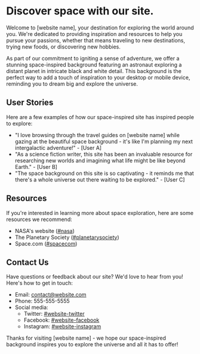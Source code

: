 <!--font:Montserrat-->

# Discover space with our site.

Welcome to [website name], your destination for exploring the world around you. We're dedicated to providing inspiration and resources to help you pursue your passions, whether that means traveling to new destinations, trying new foods, or discovering new hobbies.

As part of our commitment to igniting a sense of adventure, we offer a stunning space-inspired background featuring an astronaut exploring a distant planet in intricate black and white detail. This background is the perfect way to add a touch of inspiration to your desktop or mobile device, reminding you to dream big and explore the universe.

## User Stories

Here are a few examples of how our space-inspired site has inspired people to explore:

- "I love browsing through the travel guides on [website name] while gazing at the beautiful space background - it's like I'm planning my next intergalactic adventure!" - [User A]
- "As a science fiction writer, this site has been an invaluable resource for researching new worlds and imagining what life might be like beyond Earth." - [User B]
- "The space background on this site is so captivating - it reminds me that there's a whole universe out there waiting to be explored." - [User C]

## Resources

If you're interested in learning more about space exploration, here are some resources we recommend:

- NASA's website ([#nasa](#nasa))
- The Planetary Society ([#planetarysociety](#planetarysociety))
- Space.com ([#spacecom](#spacecom))

## Contact Us

Have questions or feedback about our site? We'd love to hear from you! Here's how to get in touch:

- Email: [contact@website.com](mailto:contact@website.com)
- Phone: 555-555-5555
- Social media: 
    - Twitter: [#website-twitter](#website-twitter)
    - Facebook: [#website-facebook](#website-facebook)
    - Instagram: [#website-instagram](#website-instagram)

Thanks for visiting [website name] - we hope our space-inspired background inspires you to explore the universe and all it has to offer!

<!--

Write me content for website with wallpaper which alt text is:

"A black and white outline of an astronaut exploring a distant planet, with intricate details and shading."

The name/title of the page should not be 1:1 copy of the alt text but rather a real content of the website which is using this wallpaper.

- Use markdown format 
- Start with heading
- Heading should be short and concise
- The content should look like a real website 
- The website should not be about the wallpaper, wallpaper is just a related background
- Heading should be contain work "wallpaper" or "background"
- Include real sections like references, contact, user stories, etc. use things relevant to the page purpose.
- Feel free to use structure like headings, bullets, numbering, blockquotes, paragraphs, horizontal lines, etc.
- You can use formatting like bold or _italic_
- You can include UTF-8 emojis
- Links should be only #hash anchors (and you can refer to the document itself)
- Do not include images


---


# Space Exploration Wallpaper for Your Desktop Background

Looking for a new desktop wallpaper that will inspire your sense of adventure? Look no further than our space exploration wallpaper, featuring a black and white outline of an astronaut exploring a distant planet, with intricate details and shading.

## About Our Website

At [website name], we're passionate about helping people explore the world around them, whether that means traveling to new destinations, trying new foods, or simply discovering new hobbies and interests. Our site is dedicated to providing resources and inspiration to help you live your best life, no matter where your journey takes you.

## User Stories

Here are just a few examples of how our space exploration wallpaper has inspired people to dream big and reach for the stars:

- "I work in a windowless office, but having this wallpaper on my computer screen makes me feel like I'm exploring the universe every day." - [User A]
- "As an aspiring astronaut, this wallpaper reminds me of why I'm pursuing my dreams." - [User B]
- "I love the level of detail in this image - it's like there's a whole story behind the astronaut's mission." - [User C]

## References

If you're interested in learning more about space exploration, here are some resources we recommend:

- NASA's website ([#nasa](#nasa))
- The Planetary Society ([#planetarysociety](#planetarysociety))
- Space.com ([#spacecom](#spacecom))

## Contact Us

Have questions or feedback about our site? We'd love to hear from you! Here's how to get in touch:

- Email: [contact@website.com](mailto:contact@website.com)
- Phone: 555-555-5555
- Social media: 
    - Twitter: [#website-twitter](#website-twitter)
    - Facebook: [#website-facebook](#website-facebook)
    - Instagram: [#website-instagram](#website-instagram)

Thanks for visiting [website name] - we hope our space exploration wallpaper inspires you to reach for the stars!


---


Heading should not include word "wallpaper". The website should not be about the wallpaper itself, wallpaper is just a related background, rewrite whole content.


---


# Explore the Universe with Our Space-Inspired Website

Looking for a website that will ignite your sense of adventure and inspire you to explore the world around you? Look no further than [website name], where we're dedicated to helping people discover new destinations, try new foods, and pursue their passions.

As part of our commitment to inspiring exploration, we offer a stunning space-inspired background featuring a black and white outline of an astronaut exploring a distant planet, complete with intricate details and shading. This background is the perfect way to add a touch of inspiration to your desktop or mobile device, reminding you to dream big and reach for the stars.

## User Stories

Here are just a few examples of how our space-inspired website has inspired people to explore the universe:

- "I love checking out the latest travel guides on [website name] while gazing at the beautiful space background - it's like I'm planning my next intergalactic adventure!" - [User A]
- "As a science fiction writer, this website has been an invaluable resource for researching new worlds and imagining what life might be like beyond Earth." - [User B]
- "The space background on this site is so captivating - it reminds me that there's a whole universe out there waiting to be explored." - [User C]

## Resources

If you're interested in learning more about space exploration, here are some resources we recommend:

- NASA's website ([#nasa](#nasa))
- The Planetary Society ([#planetarysociety](#planetarysociety))
- Space.com ([#spacecom](#spacecom))

## Contact Us

Have questions or feedback about our site? We'd love to hear from you! Here's how to get in touch:

- Email: [contact@website.com](mailto:contact@website.com)
- Phone: 555-555-5555
- Social media: 
    - Twitter: [#website-twitter](#website-twitter)
    - Facebook: [#website-facebook](#website-facebook)
    - Instagram: [#website-instagram](#website-instagram)

Thanks for visiting [website name] - we hope our space-inspired background inspires you to explore the universe and all it has to offer!


---


Heading is too long, rewrite whole content.


---


# Discover the Universe with Our Space-Inspired Site

Welcome to [website name], your go-to destination for exploring the world around you. Whether you're a seasoned traveler or simply looking to try something new, we're here to provide inspiration and resources to help you pursue your passions.

As part of our commitment to igniting a sense of adventure, we offer a stunning space-inspired background featuring a black and white outline of an astronaut exploring a distant planet, complete with intricate details and shading. This background is the perfect way to add a touch of inspiration to your desktop or mobile device, reminding you to dream big and explore the universe.

## User Stories

Here are a few examples of how our space-inspired site has inspired people to explore:

- "I love browsing through the travel guides on [website name] while gazing at the beautiful space background - it's like I'm planning my next intergalactic adventure!" - [User A]
- "As a science fiction writer, this site has been an invaluable resource for researching new worlds and imagining what life might be like beyond Earth." - [User B]
- "The space background on this site is so captivating - it reminds me that there's a whole universe out there waiting to be explored." - [User C]

## Resources

If you're interested in learning more about space exploration, here are some resources we recommend:

- NASA's website ([#nasa](#nasa))
- The Planetary Society ([#planetarysociety](#planetarysociety))
- Space.com ([#spacecom](#spacecom))

## Contact Us

Have questions or feedback about our site? We'd love to hear from you! Here's how to get in touch:

- Email: [contact@website.com](mailto:contact@website.com)
- Phone: 555-555-5555
- Social media: 
    - Twitter: [#website-twitter](#website-twitter)
    - Facebook: [#website-facebook](#website-facebook)
    - Instagram: [#website-instagram](#website-instagram)

Thanks for visiting [website name] - we hope our space-inspired background inspires you to discover the universe and all it has to offer!


---


Heading is too long, rewrite whole content.


---


# Explore the Universe with Our Space-Inspired Site

Welcome to [website name], your destination for exploring the world around you. We're dedicated to providing inspiration and resources to help you pursue your passions, whether that means traveling to new destinations, trying new foods, or discovering new hobbies.

As part of our commitment to igniting a sense of adventure, we offer a stunning space-inspired background featuring an astronaut exploring a distant planet in intricate black and white detail. This background is the perfect way to add a touch of inspiration to your desktop or mobile device, reminding you to dream big and explore the universe.

## User Stories

Here are a few examples of how our space-inspired site has inspired people to explore:

- "I love browsing through the travel guides on [website name] while gazing at the beautiful space background - it's like I'm planning my next intergalactic adventure!" - [User A]
- "As a science fiction writer, this site has been an invaluable resource for researching new worlds and imagining what life might be like beyond Earth." - [User B]
- "The space background on this site is so captivating - it reminds me that there's a whole universe out there waiting to be explored." - [User C]

## Resources

If you're interested in learning more about space exploration, here are some resources we recommend:

- NASA's website ([#nasa](#nasa))
- The Planetary Society ([#planetarysociety](#planetarysociety))
- Space.com ([#spacecom](#spacecom))

## Contact Us

Have questions or feedback about our site? We'd love to hear from you! Here's how to get in touch:

- Email: [contact@website.com](mailto:contact@website.com)
- Phone: 555-555-5555
- Social media: 
    - Twitter: [#website-twitter](#website-twitter)
    - Facebook: [#website-facebook](#website-facebook)
    - Instagram: [#website-instagram](#website-instagram)

Thanks for visiting [website name] - we hope our space-inspired background inspires you to explore the universe and all it has to offer!


---


Write me a Google font which is best fitting for the website.

Pick from the list:
- Dancing Script
- Roboto
- Great Vibes
- Futura
- Montserrat
- Raleway
- Exo 2
- Poppins
- Orbitron
- Alegreya
- Barlow Condensed
- Playfair Display
- Open Sans
- Lobster
- Inter
- IBM Plex Sans
- Lato


Write just the font name nothing else.


---


Montserrat

-->
